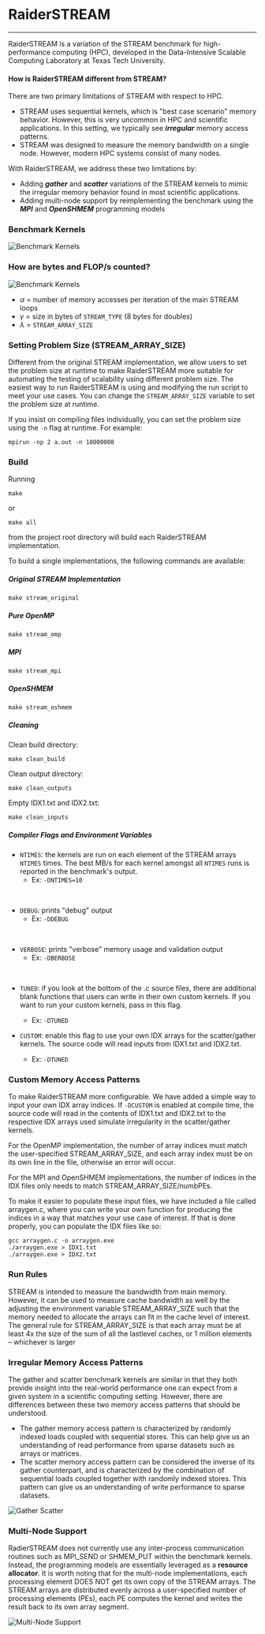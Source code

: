 # RaiderSTREAM
---------------------------
RaiderSTREAM is a variation of the STREAM benchmark for high-performance computing (HPC), developed in the Data-Intensive Scalable Computing Laboratory at Texas Tech University.

#### How is RaiderSTREAM different from STREAM?

There are two primary limitations of STREAM with respect to HPC.
* STREAM uses sequential kernels, which is "best case scenario" memory behavior. However, this is very uncommon in HPC and scientific applications. In this setting, we typically see <i><b>irregular</b></i> memory access patterns.
* STREAM was designed to measure the memory bandwidth on a single node. However, modern HPC systems consist of many nodes.

With RaiderSTREAM, we address these two limitations by:
* Adding <i><b>gather</b></i> and <i><b>scatter</b></i> variations of the STREAM kernels to mimic the irregular memory behavior found in most scientific applications.
* Adding multi-node support by reimplementing the benchmark using the <i><b>MPI</b></i> and <i><b>OpenSHMEM</b></i> programming models

<!-- ### Table of Contents -->

### Benchmark Kernels
<!-- TODO: change bytes/iter column to reflect the new bytes array -->
![Benchmark Kernels](readme_images/kernels.png)

### How are bytes and FLOP/s counted?
![Benchmark Kernels](readme_images/mbps_formula.png)

* $\alpha$ = number of memory accesses per iteration of the main STREAM loops
* $\gamma$ = size in bytes of `STREAM_TYPE` (8 bytes for doubles)
* $\lambda$ = `STREAM_ARRAY_SIZE`

### Setting Problem Size (STREAM_ARRAY_SIZE)
Different from the original STREAM implementation, we allow users to set the problem size at runtime to make RaiderSTREAM more suitable for automating the testing of scalability using different problem size. The easiest way to run RaiderSTREAM is using and modifying the run script to meet your use cases. You can change the `STREAM_ARRAY_SIZE` variable to set the problem size at runtime.

If you insist on compiling files individually, you can set the problem size using the `-n` flag at runtime. For example:
```
mpirun -np 2 a.out -n 10000000
```

### Build
Running 
```
make
```
or 
```
make all
```

from the project root directory will build each RaiderSTREAM implementation.

To build a single implementations, the following commands are available:

##### Original STREAM Implementation
```
make stream_original
```

##### Pure OpenMP
```
make stream_omp
```

##### MPI
```
make stream_mpi
```

##### OpenSHMEM
```
make stream_oshmem
```

##### Cleaning
Clean build directory:
```
make clean_build
```
Clean output directory:
```
make clean_outputs
```
Empty IDX1.txt and IDX2.txt:
```
make clean_inputs
```

##### Compiler Flags and Environment Variables
* `NTIMES`: the kernels are run on each element of the STREAM arrays `NTIMES` times. The best MB/s for each kernel amongst all `NTIMES` runs is reported in the benchmark's output.
    * Ex: `-DNTIMES=10`
<br/>

* `DEBUG`: prints "debug" output
    * Ex: `-DDEBUG`
<br/>

* `VERBOSE`: prints "verbose" memory usage and validation output
    * Ex: `-DBERBOSE`
<br/>

* `TUNED`: if you look at the bottom of the .c source files, there are additional blank functions that users can write in their own custom kernels. If you want to run your custom kernels, pass in this flag.
    * Ex: `-DTUNED`

* `CUSTOM`: enable this flag to use your own IDX arrays for the scatter/gather kernels. The source code will read inputs from IDX1.txt and IDX2.txt.
    * Ex: `-DTUNED`

### Custom Memory Access Patterns
To make RaiderSTREAM more configurable. We have added a simple way to input your own IDX array indices. If `-DCUSTOM` is enabled at compile time, the source code will read in the contents of IDX1.txt and IDX2.txt to the respective IDX arrays used simulate irregularity in the scatter/gather kernels.

For the OpenMP implementation, the number of array indices must match the user-specified STREAM_ARRAY_SIZE, and each array index must be on its own line in the file, otherwise an error will occur.

For the MPI and OpenSHMEM implementations, the number of indices in the IDX files only needs to match STREAM_ARRAY_SIZE/numbPEs. 

To make it easier to populate these input files, we have included a file called arraygen.c, where you can write your own function for producing the indices in a way that matches your use case of interest. If that is done properly, you can populate the IDX files like so:
```
gcc arraygen.c -o arraygen.exe
./arraygen.exe > IDX1.txt
./arraygen.exe > IDX2.txt
```

### Run Rules
STREAM is intended to measure the bandwidth from main memory. However, it can be used to measure cache bandwidth as well by the adjusting the environment variable STREAM_ARRAY_SIZE such that the memory needed to allocate the arrays can fit in the cache level of interest. The general rule for STREAM_ARRAY_SIZE is that each array must be at least 4x the size of the sum of all the lastlevel caches, or 1 million elements – whichever is larger

### Irregular Memory Access Patterns
The gather and scatter benchmark kernels are similar in that they both provide insight into the real-world performance one can expect from a given system in a scientific computing setting. However, there are differences between these two memory access patterns that should be understood.
* The gather memory access pattern is characterized by randomly indexed loads coupled with sequential stores. This can help give us an understanding of read performance from sparse datasets such as arrays or matrices.
* The scatter memory access pattern can be considered the inverse of its gather counterpart, and is characterized by the combination of sequential loads coupled together with randomly indexed stores. This pattern can give us an understanding of write performance to sparse datasets.

![Gather Scatter](readme_images/gather_scatter.png)

### Multi-Node Support
RadierSTREAM does not currently use any inter-process communication routines such as MPI_SEND or SHMEM_PUT within the benchmark kernels. Instead, the programming models are essentially leveraged as a <b>resource allocator</b>. It is worth noting that for the multi-node implementations, each processing element DOES NOT get its own copy of the STREAM arrays. The STREAM arrays are distributed evenly across a user-specified number of processing elements (PEs), each PE computes the kernel and writes the result back to its own array segment.

![Multi-Node Support](readme_images/oshrun.png)

<!-- ### Citing -->
